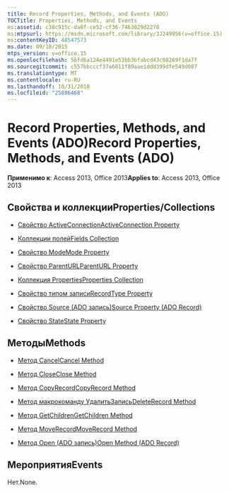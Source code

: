 ```yaml
---
title: Record Properties, Methods, and Events (ADO)
TOCTitle: Properties, Methods, and Events
ms:assetid: c38c915c-da8f-ce52-cf36-7463829d2278
ms:mtpsurl: https://msdn.microsoft.com/library/JJ249956(v=office.15)
ms:contentKeyID: 48547573
ms.date: 09/18/2015
mtps_version: v=office.15
ms.openlocfilehash: 56fd6a124e4491e53bb3bfabcd43c08269f1da7f
ms.sourcegitcommit: c557bbcccf37a6011f89aae1ddd399dfe549d087
ms.translationtype: MT
ms.contentlocale: ru-RU
ms.lasthandoff: 10/31/2018
ms.locfileid: "25886468"
---
```

# <a name="record-properties-methods-and-events-ado"></a><span data-ttu-id="19a66-102">Record Properties, Methods, and Events (ADO)</span><span class="sxs-lookup"><span data-stu-id="19a66-102">Record Properties, Methods, and Events (ADO)</span></span>


<span data-ttu-id="19a66-103">**Применимо к**: Access 2013, Office 2013</span><span class="sxs-lookup"><span data-stu-id="19a66-103">**Applies to**: Access 2013, Office 2013</span></span>

## <a name="propertiescollections"></a><span data-ttu-id="19a66-104">Свойства и коллекции</span><span class="sxs-lookup"><span data-stu-id="19a66-104">Properties/Collections</span></span>

- [<span data-ttu-id="19a66-105">Свойство ActiveConnection</span><span class="sxs-lookup"><span data-stu-id="19a66-105">ActiveConnection Property</span></span>](activeconnection-property-ado.md)

- [<span data-ttu-id="19a66-106">Коллекции полей</span><span class="sxs-lookup"><span data-stu-id="19a66-106">Fields Collection</span></span>](fields-collection-ado.md)

- [<span data-ttu-id="19a66-107">Свойство Mode</span><span class="sxs-lookup"><span data-stu-id="19a66-107">Mode Property</span></span>](mode-property-ado.md)

- [<span data-ttu-id="19a66-108">Свойство ParentURL</span><span class="sxs-lookup"><span data-stu-id="19a66-108">ParentURL Property</span></span>](parenturl-property-ado.md)

- [<span data-ttu-id="19a66-109">Коллекция Properties</span><span class="sxs-lookup"><span data-stu-id="19a66-109">Properties Collection</span></span>](properties-collection-ado.md)

- [<span data-ttu-id="19a66-110">Свойство типом записи</span><span class="sxs-lookup"><span data-stu-id="19a66-110">RecordType Property</span></span>](recordtype-property-ado.md)

- [<span data-ttu-id="19a66-111">Свойство Source (ADO запись)</span><span class="sxs-lookup"><span data-stu-id="19a66-111">Source Property (ADO Record)</span></span>](source-property-ado-record.md)

- [<span data-ttu-id="19a66-112">Свойство State</span><span class="sxs-lookup"><span data-stu-id="19a66-112">State Property</span></span>](state-property-ado.md)

## <a name="methods"></a><span data-ttu-id="19a66-113">Методы</span><span class="sxs-lookup"><span data-stu-id="19a66-113">Methods</span></span>

- [<span data-ttu-id="19a66-114">Метод Cancel</span><span class="sxs-lookup"><span data-stu-id="19a66-114">Cancel Method</span></span>](cancel-method-ado.md)

- [<span data-ttu-id="19a66-115">Метод Close</span><span class="sxs-lookup"><span data-stu-id="19a66-115">Close Method</span></span>](close-method-ado.md)

- [<span data-ttu-id="19a66-116">Метод CopyRecord</span><span class="sxs-lookup"><span data-stu-id="19a66-116">CopyRecord Method</span></span>](copyrecord-method-ado.md)

- [<span data-ttu-id="19a66-117">Метод макрокоманду УдалитьЗапись</span><span class="sxs-lookup"><span data-stu-id="19a66-117">DeleteRecord Method</span></span>](deleterecord-method-ado.md)

- [<span data-ttu-id="19a66-118">Метод GetChildren</span><span class="sxs-lookup"><span data-stu-id="19a66-118">GetChildren Method</span></span>](getchildren-method-ado.md)

- [<span data-ttu-id="19a66-119">Метод MoveRecord</span><span class="sxs-lookup"><span data-stu-id="19a66-119">MoveRecord Method</span></span>](moverecord-method-ado.md)

- [<span data-ttu-id="19a66-120">Метод Open (ADO запись)</span><span class="sxs-lookup"><span data-stu-id="19a66-120">Open Method (ADO Record)</span></span>](open-method-ado-record.md)

## <a name="events"></a><span data-ttu-id="19a66-121">Мероприятия</span><span class="sxs-lookup"><span data-stu-id="19a66-121">Events</span></span>

<span data-ttu-id="19a66-122">Нет.</span><span class="sxs-lookup"><span data-stu-id="19a66-122">None.</span></span>


